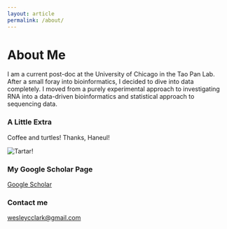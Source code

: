 ```yaml
---
layout: article
permalink: /about/
---
```


# About Me
I am a current post-doc at the University of Chicago in the Tao Pan Lab. After a small foray into bioinformatics, I decided to dive into data completely. I moved from a purely experimental approach to investigating RNA into a data-driven bioinformatics and statistical approach to sequencing data.

### A Little Extra
Coffee and turtles! Thanks, Haneul!

![Tartar!](https://raw.githubusercontent.com/wescclark/wescclark.github.io/master/images/0606171801a.jpg)

### My Google Scholar Page

[Google Scholar](https://scholar.google.com/citations?user=kkj41fsAAAAJ&hl=en&oi=sra)

### Contact me

[wesleycclark@gmail.com](mailto:wesleycclark@gmail.com)

